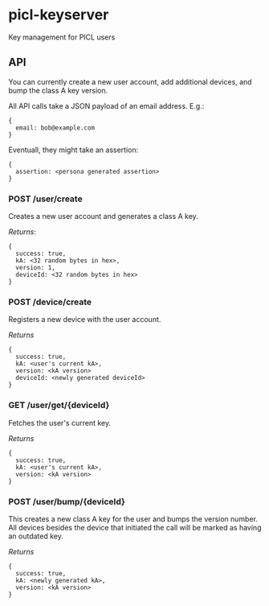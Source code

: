 picl-keyserver
==============

Key management for PICL users

## API

You can currently create a new user account, add additional devices, and bump the class A key version.

All API calls take a JSON payload of an email address. E.g.:

    {
      email: bob@example.com
    }

Eventuall, they might take an assertion:

    {
      assertion: <persona generated assertion>
    }

### POST /user/create
Creates a new user account and generates a class A key.

*Returns*:

    {
      success: true,
      kA: <32 random bytes in hex>,
      version: 1,
      deviceId: <32 random bytes in hex>
    }

### POST /device/create
Registers a new device with the user account.

*Returns*

    {
      success: true,
      kA: <user's current kA>,
      version: <kA version>
      deviceId: <newly generated deviceId>
    }

### GET /user/get/{deviceId}
Fetches the user's current key.

*Returns*

    {
      success: true,
      kA: <user's current kA>,
      version: <kA version>
    }

### POST /user/bump/{deviceId}
This creates a new class A key for the user and bumps the version number.
All devices besides the device that initiated the call will be marked as having
an outdated key.

*Returns*

    {
      success: true,
      kA: <newly generated kA>,
      version: <kA version>
    }

